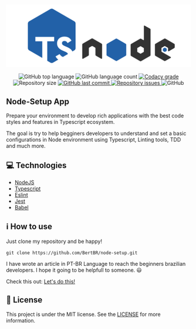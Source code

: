 
<img src='./images/logo.svg'>

<p align="center">
  <img alt="GitHub top language" src="https://img.shields.io/github/languages/top/bertbr/node-setup.svg">

  <img alt="GitHub language count" src="https://img.shields.io/github/languages/count/bertbr/node-setup.svg">

  <a href="https://www.codacy.com/app/bertbr/node-setup?utm_source=github.com&amp;utm_medium=referral&amp;utm_content=bertbr/node-setup&amp;utm_campaign=Badge_Grade">
    <img alt="Codacy grade" src="https://img.shields.io/codacy/grade/1b577a07dda843aba09f4bc55d1af8fc.svg">
  </a>

  <img alt="Repository size" src="https://img.shields.io/github/repo-size/bertbr/node-setup.svg">
  <a href="https://github.com/bertbr/node-setup/commits/master">
    <img alt="GitHub last commit" src="https://img.shields.io/github/last-commit/bertbr/node-setup.svg">
  </a>

  <a href="https://github.com/bertbr/node-setup/issues">
    <img alt="Repository issues" src="https://img.shields.io/github/issues/bertbr/node-setup.svg">
  </a>

  <img alt="GitHub" src="https://img.shields.io/github/license/bertbr/node-setup.svg">
</p>


## Node-Setup App

Prepare your environment to develop rich applications with the best code styles and features in Typescript ecosystem.

The goal is try to help begginers developers to understand and set a basic configurations in Node environment using Typescript, Linting tools, TDD and much more.

##  :computer: Technologies
<ul>
<li><a href="https://github.com/nodejs/node">NodeJS</a></li>
<li><a href="https://github.com/microsoft/typescript">Typescript</a></li>
<li><a href="https://github.com/eslint/eslint">Eslint</a></li>
<li><a href="https://github.com/facebook/jest">Jest</a></li>
<li><a href="https://github.com/babel/babel">Babel</a></li>
</ul>

## :information_source: How to use

Just clone my repository and be happy!
```
git clone https://github.com/BertBR/node-setup.git
```
I have wrote an article in PT-BR Language to reach the beginners brazilian developers. I hope it going to be helpfull to someone. :smiley:

Check this out: [Let's do this!](https://www.notion.so/Node-Setup-Typescript-Eslint-Jest-Babel-1b0a6b7619a54092b7ac161fa25e0b7f)

## :memo: License
This project is under the MIT license. See the [LICENSE](https://github.com/bertbr/node-setup/blob/master/LICENSE) for more information.